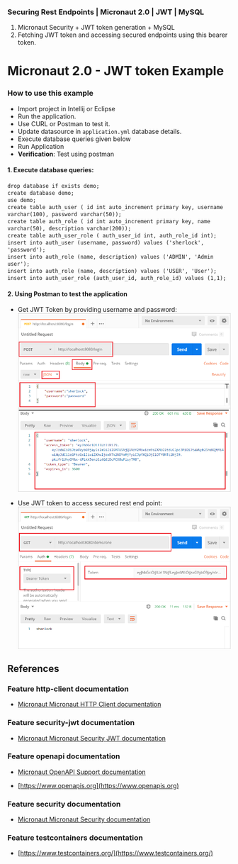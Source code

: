 ### Securing Rest Endpoints | Micronaut 2.0 | JWT | MySQL

1. Micronaut Security + JWT token generation + MySQL
2. Fetching JWT token and accessing secured endpoints using this bearer token. 

# Micronaut 2.0 - JWT token Example




### How to use this example
- Import project in Intellij or Eclipse
- Run the application.
- Use CURL or Postman to test it.
- Update datasource in ``application.yml`` database details.
- Execute database queries given below
- Run Application
- <b>Verification</b>: Test using postman

#### 1. Execute database queries:
```roomsql
drop database if exists demo;
create database demo;
use demo;
create table auth_user ( id int auto_increment primary key, username varchar(100), password varchar(50));
create table auth_role ( id int auto_increment primary key, name varchar(50), description varchar(200));
create table auth_user_role ( auth_user_id int, auth_role_id int);
insert into auth_user (username, password) values ('sherlock', 'password');
insert into auth_role (name, description) values ('ADMIN', 'Admin user');
insert into auth_role (name, description) values ('USER', 'User');
insert into auth_user_role (auth_user_id, auth_role_id) values (1,1);
```

#### 2. Using Postman to test the application

- Get JWT Token by providing username and password:
![](https://raw.githubusercontent.com/ankitwasankar/micronaut-2.0-jwt-example/master/src/test/resources/postman-sample.PNG)


- Use JWT token to access secured rest end point:
![](https://raw.githubusercontent.com/ankitwasankar/micronaut-2.0-jwt-example/master/src/test/resources/postman-sample2.PNG)

## References 

### Feature http-client documentation

- [Micronaut Micronaut HTTP Client documentation](https://docs.micronaut.io/latest/guide/index.html#httpClient)

### Feature security-jwt documentation

- [Micronaut Micronaut Security JWT documentation](https://micronaut-projects.github.io/micronaut-security/latest/guide/index.html)

### Feature openapi documentation

- [Micronaut OpenAPI Support documentation](https://micronaut-projects.github.io/micronaut-openapi/latest/guide/index.html)

- [https://www.openapis.org](https://www.openapis.org)

### Feature security documentation

- [Micronaut Micronaut Security documentation](https://micronaut-projects.github.io/micronaut-security/latest/guide/index.html)

### Feature testcontainers documentation

- [https://www.testcontainers.org/](https://www.testcontainers.org/)

